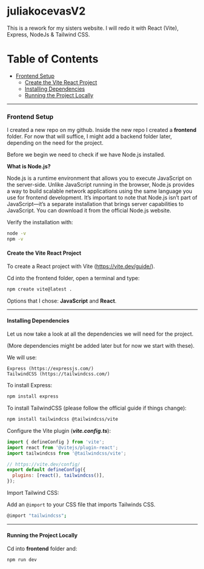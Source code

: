 # juliakocevasV2

This is a rework for my sisters website. I will redo it with React (Vite), Express, NodeJs &amp; Tailwind CSS.

# Table of Contents

- [Frontend Setup](#frontend-setup)
  - [Create the Vite React Project](#create-the-vite-react-project)
  - [Installing Dependencies](#installing-dependencies)
  - [Running the Project Locally](#running-the-project-locally)

---

### Frontend Setup

I created a new repo on my github.
Inside the new repo I created a **frontend** folder. For now that will suffice, I might add a backend folder later, depending on the need for the project.

Before we begin we need to check if we have Node.js installed.

**What is Node.js?**

Node.js is a runtime environment that allows you to execute JavaScript on the server-side. Unlike JavaScript running in the browser, Node.js provides a way to build scalable network applications using the same language you use for frontend development. It’s important to note that Node.js isn’t part of JavaScript—it’s a separate installation that brings server capabilities to JavaScript. You can download it from the official Node.js website.

Verify the installation with:

```bash
node -v
npm -v
```

#### Create the Vite React Project

To create a React project with Vite (https://vite.dev/guide/).

Cd into the frontend folder, open a terminal and type:

```bash
npm create vite@latest .
```

Options that I chose: **JavaScript** and **React**.

---

#### Installing Dependencies

Let us now take a look at all the dependencies we will need for the project.

(More dependencies might be added later but for now we start with these).

We will use:

```
Express (https://expressjs.com/)
TailwindCSS (https://tailwindcss.com/)
```

To install Express:

```bash
npm install express
```

To install TailwindCSS (please follow the official guide if things change):

```bash
npm install tailwindcss @tailwindcss/vite
```

Configure the Vite plugin (**_vite.config.ts_**):

```javascript
import { defineConfig } from 'vite';
import react from '@vitejs/plugin-react';
import tailwindcss from '@tailwindcss/vite';

// https://vite.dev/config/
export default defineConfig({
  plugins: [react(), tailwindcss()],
});
```

Import Tailwind CSS:

Add an `@import` to your CSS file that imports Tailwinds CSS.

```bash
@import "tailwindcss";
```

---

#### Running the Project Locally

Cd into **frontend** folder and:

```
npm run dev
```
